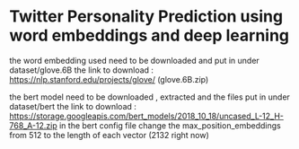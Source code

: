 # Twitter Personality Prediction using word embeddings and deep learning
the word embedding used need to be downloaded and put in under dataset/glove.6B
the link to download : https://nlp.stanford.edu/projects/glove/  (glove.6B.zip)


the bert model need to be downloaded , extracted and the files put in under dataset/bert
the link to download : https://storage.googleapis.com/bert_models/2018_10_18/uncased_L-12_H-768_A-12.zip
in the bert config file change the max_position_embeddings from 512 to the length of each vector (2132 right now)